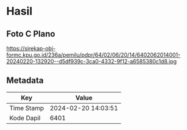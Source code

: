 # Hasil

## Foto C Plano

https://sirekap-obj-formc.kpu.go.id/236a/pemilu/pdpr/64/02/06/20/14/6402062014001-20240220-132920--d5df939c-3ca0-4332-9f12-a6585380c1d8.jpg


## Metadata

| Key        | Value               |
| ---------- | ------------------- |
| Time Stamp | 2024-02-20 14:03:51 |
| Kode Dapil | 6401                |



